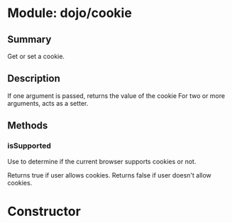 # Module: dojo/cookie

## Summary

Get or set a cookie.
## Description

If one argument is passed, returns the value of the cookie
For two or more arguments, acts as a setter.
## Methods

### isSupported
Use to determine if the current browser supports cookies or not.

Returns true if user allows cookies.
Returns false if user doesn't allow cookies.

# Constructor

